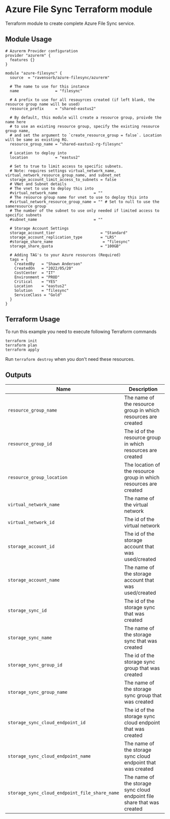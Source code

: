 # Azure File Sync Terraform module

Terraform module to create complete Azure File Sync service.

## Module Usage

```hcl
# Azurerm Provider configuration
provider "azurerm" {
  features {}
}

module "azure-filesync" {
  source  = "ravensorb/azure-filesync/azurerm"

  # The name to use for this instance
  name                = "filesync"

  # A prefix to use for all resouyrces created (if left blank, the resource group name will be used)
  resource_prefix     = "shared-eastus2"

  # By default, this module will create a resource group, proivde the name here
  # to use an existing resource group, specify the existing resource group name, 
  # and set the argument to `create_resource_group = false`. Location will be same as existing RG. 
  resource_group_name = "shared-eastus2-rg-filesync"
  
  # Location to deploy into
  location            = "eastus2"

  # Set to true to limit access to specific subnets.  
  # Note: requires settings virtual_network_name, virtual_network_resource_group_name, and subnet_net
  storage_account_limit_access_to_subnets = false
  # VNet and Subnet details
  # The vnet to use to deploy this into
  #virtual_network_name                = ""
  # The resource group name for vnet to use to deploy this into
  #virtual_network_resource_group_name = "" # Set to null to use the sameresource group 
  # The number of the subnet to use only needed if limited access to specific subnets
  #subnet_name                         = ""

  # Storage Account Settings
  storage_account_tier                    = "Standard"
  storage_account_replication_type        = "LRS"
  #storage_share_name                      = "filesync"
  storage_share_quota                     = "100GB"

  # Adding TAG's to your Azure resources (Required)
  tags = {
    CreatedBy   = "Shawn Anderson"
    CreatedOn   = "2022/05/20"
    CostCenter  = "IT"
    Environment = "PROD"
    Critical    = "YES"
    Location    = "eastus2"
    Solution    = "filesync"
    ServiceClass = "Gold"
  }
}
```

## Terraform Usage

To run this example you need to execute following Terraform commands

```hcl
terraform init
terraform plan
terraform apply

```

Run `terraform destroy` when you don't need these resources.

## Outputs

Name | Description
---- | -----------
`resource_group_name`|The name of the resource group in which resources are created
`resource_group_id`|The id of the resource group in which resources are created
`resource_group_location`|The location of the resource group in which resources are created
`virtual_network_name`|The name of the virtual network
`virtual_network_id`|The id of the virtual network
`storage_account_id`|The id of the storage account that was used/created
`storage_account_name`|The name of the storage account that was used/created
`storage_sync_id`|The id of the storage sync that was created
`storage_sync_name`|The name of the storage sync that was created
`storage_sync_group_id`|The id of the storage sync group that was created
`storage_sync_group_name`|The name of the storage sync group that was created
`storage_sync_cloud_endpoint_id`|The id of the storage sync cloud endpoint that was created
`storage_sync_cloud_endpoint_name`|The name of the storage sync cloud endpoint that was created
`storage_sync_cloud_endpoint_file_share_name`|The name of the storage sync cloud endpoint file share that was created
